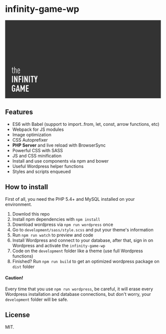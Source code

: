 # infinity-game-wp

![infinity-game-wp](./development/images/infinity-game-wp.png)

## Features

* ES6 with Babel (support to import..from, let, const, arrow functions, etc)
* Webpack for JS modules
* Image optimization
* CSS Autoprefixer
* __PHP Server__ and live reload with BrowserSync
* Powerful CSS with SASS
* JS and CSS minification
* Install and use components via npm and bower
* Useful Wordpress helper functions
* Styles and scripts enqueued

## How to install

First of all, you need the PHP 5.4+ and MySQL installed on your environment.

1. Downlod this repo
2. Install npm dependencies with `npm install`
3. Download wordpress via `npm run wordpress` once
4. Go to `development/sass/style.scss` and put your theme's information
5. Run `npm run watch` to preview and code
6. Install Wordpress and connect to your database, after that, sign in on Wordpress and activate the `infinity-game-wp`
7. Code on the `development` folder like a theme (use full Wordpress functions)
8. Finished? Run `npm run build` to get an optimized wordpress package on `dist` folder

#### Caution!

Every time that you use `npm run wordpress`, be careful, it will erase every Wordpress installation and database connections, but don't worry, your `development` folder will be safe.

## License

MIT.
